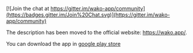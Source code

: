 
[![Join the chat at https://gitter.im/wako-app/community](https://badges.gitter.im/Join%20Chat.svg)](https://gitter.im/wako-app/community)

The description has been moved to the official website: https://wako.app/.

You can download the app in [google play store](https://play.google.com/store/apps/details?id=app.wako)
